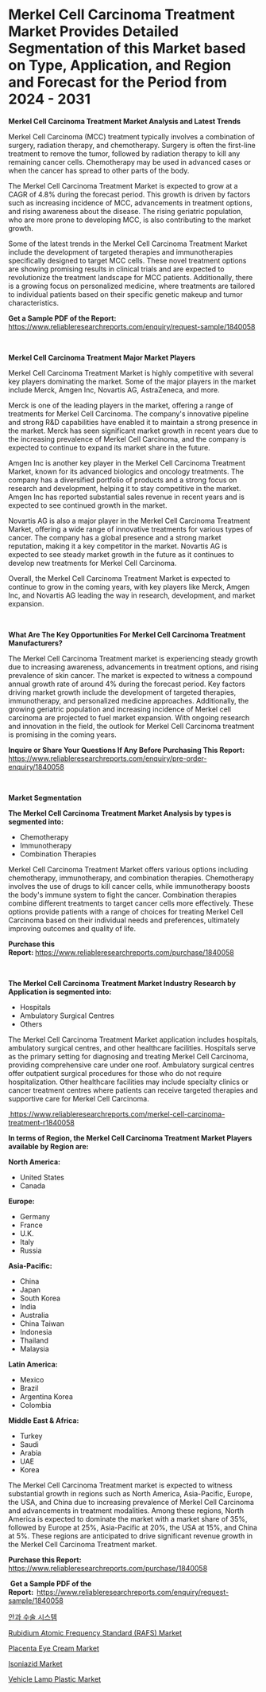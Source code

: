 <p><h1>Merkel Cell Carcinoma Treatment Market Provides Detailed Segmentation of this Market based on Type, Application, and Region and Forecast for the Period from 2024 - 2031</h1></p><p><strong>Merkel Cell Carcinoma Treatment Market Analysis and Latest Trends</strong></p>
<p><p>Merkel Cell Carcinoma (MCC) treatment typically involves a combination of surgery, radiation therapy, and chemotherapy. Surgery is often the first-line treatment to remove the tumor, followed by radiation therapy to kill any remaining cancer cells. Chemotherapy may be used in advanced cases or when the cancer has spread to other parts of the body.</p><p>The Merkel Cell Carcinoma Treatment Market is expected to grow at a CAGR of 4.8% during the forecast period. This growth is driven by factors such as increasing incidence of MCC, advancements in treatment options, and rising awareness about the disease. The rising geriatric population, who are more prone to developing MCC, is also contributing to the market growth.</p><p>Some of the latest trends in the Merkel Cell Carcinoma Treatment Market include the development of targeted therapies and immunotherapies specifically designed to target MCC cells. These novel treatment options are showing promising results in clinical trials and are expected to revolutionize the treatment landscape for MCC patients. Additionally, there is a growing focus on personalized medicine, where treatments are tailored to individual patients based on their specific genetic makeup and tumor characteristics.</p></p>
<p><strong>Get a Sample PDF of the Report:&nbsp;</strong> <a href="https://www.reliableresearchreports.com/enquiry/request-sample/1840058">https://www.reliableresearchreports.com/enquiry/request-sample/1840058</a></p>
<p>&nbsp;</p>
<p><strong>Merkel Cell Carcinoma Treatment Major Market Players</strong></p>
<p><p>Merkel Cell Carcinoma Treatment Market is highly competitive with several key players dominating the market. Some of the major players in the market include Merck, Amgen Inc, Novartis AG, AstraZeneca, and more.</p><p>Merck is one of the leading players in the market, offering a range of treatments for Merkel Cell Carcinoma. The company's innovative pipeline and strong R&D capabilities have enabled it to maintain a strong presence in the market. Merck has seen significant market growth in recent years due to the increasing prevalence of Merkel Cell Carcinoma, and the company is expected to continue to expand its market share in the future.</p><p>Amgen Inc is another key player in the Merkel Cell Carcinoma Treatment Market, known for its advanced biologics and oncology treatments. The company has a diversified portfolio of products and a strong focus on research and development, helping it to stay competitive in the market. Amgen Inc has reported substantial sales revenue in recent years and is expected to see continued growth in the market.</p><p>Novartis AG is also a major player in the Merkel Cell Carcinoma Treatment Market, offering a wide range of innovative treatments for various types of cancer. The company has a global presence and a strong market reputation, making it a key competitor in the market. Novartis AG is expected to see steady market growth in the future as it continues to develop new treatments for Merkel Cell Carcinoma.</p><p>Overall, the Merkel Cell Carcinoma Treatment Market is expected to continue to grow in the coming years, with key players like Merck, Amgen Inc, and Novartis AG leading the way in research, development, and market expansion.</p></p>
<p>&nbsp;</p>
<p><strong>What Are The Key Opportunities For Merkel Cell Carcinoma Treatment Manufacturers?</strong></p>
<p><p>The Merkel Cell Carcinoma Treatment market is experiencing steady growth due to increasing awareness, advancements in treatment options, and rising prevalence of skin cancer. The market is expected to witness a compound annual growth rate of around 4% during the forecast period. Key factors driving market growth include the development of targeted therapies, immunotherapy, and personalized medicine approaches. Additionally, the growing geriatric population and increasing incidence of Merkel cell carcinoma are projected to fuel market expansion. With ongoing research and innovation in the field, the outlook for Merkel Cell Carcinoma treatment is promising in the coming years.</p></p>
<p><strong>Inquire or Share Your Questions If Any Before Purchasing This Report:</strong> <a href="https://www.reliableresearchreports.com/enquiry/pre-order-enquiry/1840058">https://www.reliableresearchreports.com/enquiry/pre-order-enquiry/1840058</a></p>
<p>&nbsp;</p>
<p><strong>Market Segmentation</strong></p>
<p><strong>The Merkel Cell Carcinoma Treatment Market Analysis by types is segmented into:</strong></p>
<p><ul><li>Chemotherapy</li><li>Immunotherapy</li><li>Combination Therapies</li></ul></p>
<p><p>Merkel Cell Carcinoma Treatment Market offers various options including chemotherapy, immunotherapy, and combination therapies. Chemotherapy involves the use of drugs to kill cancer cells, while immunotherapy boosts the body's immune system to fight the cancer. Combination therapies combine different treatments to target cancer cells more effectively. These options provide patients with a range of choices for treating Merkel Cell Carcinoma based on their individual needs and preferences, ultimately improving outcomes and quality of life.</p></p>
<p><strong>Purchase this Report:&nbsp;</strong><a href="https://www.reliableresearchreports.com/purchase/1840058">https://www.reliableresearchreports.com/purchase/1840058</a></p>
<p>&nbsp;</p>
<p><strong>The Merkel Cell Carcinoma Treatment Market Industry Research by Application is segmented into:</strong></p>
<p><ul><li>Hospitals</li><li>Ambulatory Surgical Centres</li><li>Others</li></ul></p>
<p><p>The Merkel Cell Carcinoma Treatment Market application includes hospitals, ambulatory surgical centres, and other healthcare facilities. Hospitals serve as the primary setting for diagnosing and treating Merkel Cell Carcinoma, providing comprehensive care under one roof. Ambulatory surgical centres offer outpatient surgical procedures for those who do not require hospitalization. Other healthcare facilities may include specialty clinics or cancer treatment centres where patients can receive targeted therapies and supportive care for Merkel Cell Carcinoma.</p></p>
<p><a href="https://www.reliableresearchreports.com/merkel-cell-carcinoma-treatment-r1840058">&nbsp;https://www.reliableresearchreports.com/merkel-cell-carcinoma-treatment-r1840058</a></p>
<p><strong>In terms of Region, the Merkel Cell Carcinoma Treatment Market Players available by Region are:</strong></p>
<p>
    <p> <strong> North America: </strong>
        <ul>
            <li>United States</li>
            <li>Canada</li>
        </ul>
        </p> 
    <p> <strong> Europe: </strong>
        <ul>
            <li>Germany</li>
            <li>France</li>
            <li>U.K.</li>
            <li>Italy</li>
            <li>Russia</li>
        </ul>
        </p> 
    <p> <strong> Asia-Pacific: </strong>
        <ul>
            <li>China</li>
            <li>Japan</li>
            <li>South Korea</li>
            <li>India</li>
            <li>Australia</li>
            <li>China Taiwan</li>
            <li>Indonesia</li>
            <li>Thailand</li>
            <li>Malaysia</li>
        </ul>
        </p> 
    <p> <strong> Latin America: </strong>
        <ul>
            <li>Mexico</li>
            <li>Brazil</li>
            <li>Argentina Korea</li>
            <li>Colombia</li>
        </ul>
        </p> 
    <p> <strong> Middle East & Africa: </strong>
        <ul>
            <li>Turkey</li>
            <li>Saudi</li>
            <li>Arabia</li>
            <li>UAE</li>
            <li>Korea</li>
        </ul>
    </p>
    </p>
<p><p>The Merkel Cell Carcinoma Treatment market is expected to witness substantial growth in regions such as North America, Asia-Pacific, Europe, the USA, and China due to increasing prevalence of Merkel Cell Carcinoma and advancements in treatment modalities. Among these regions, North America is expected to dominate the market with a market share of 35%, followed by Europe at 25%, Asia-Pacific at 20%, the USA at 15%, and China at 5%. These regions are anticipated to drive significant revenue growth in the Merkel Cell Carcinoma Treatment market.</p></p>
<p><strong>Purchase this Report: </strong><a href="https://www.reliableresearchreports.com/purchase/1840058">https://www.reliableresearchreports.com/purchase/1840058</a></p>
<p>&nbsp;<strong>Get a Sample PDF of the Report:&nbsp;&nbsp;</strong><a href="https://www.reliableresearchreports.com/enquiry/request-sample/1840058">https://www.reliableresearchreports.com/enquiry/request-sample/1840058</a></p>
<p><strong></strong></p>
<p><p><a href="https://github.com/konokaryan/Market-Research-Report-List-2/blob/main/585671684864.md">안과 수술 시스템</a></p><p><a href="https://www.linkedin.com/pulse/rubidium-atomic-frequency-standard-rafs-market-global-ryyxc?trackingId=elHRBLCBQ1eiQhuyQp%2Bs%2FQ%3D%3D">Rubidium Atomic Frequency Standard (RAFS) Market</a></p><p><a href="https://github.com/eugeneKim6262/Market-Research-Report-List-1/blob/main/placenta-eye-cream-market.md">Placenta Eye Cream Market</a></p><p><a href="https://github.com/qqkvdkuc33/Market-Research-Report-List-1/blob/main/isoniazid-market.md">Isoniazid Market</a></p><p><a href="https://www.linkedin.com/pulse/vehicle-lamp-plastic-market-investigation-industry-evolution-vfz6f?trackingId=LqlS0JOKRrSXqe6oqYmvdg%3D%3D">Vehicle Lamp Plastic Market</a></p></p>